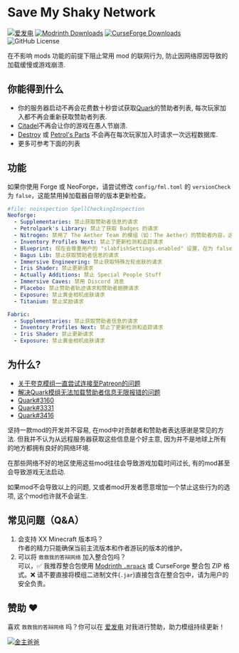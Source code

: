 # Save My Shaky Network

[![爱发电](https://img.shields.io/badge/dynamic/json?url=https%3A%2F%2Fafdian.com%2Fapi%2Fuser%2Fget-profile%3Fuser_id%3D75e549844b5111ed8df552540025c377&query=%24.data.user.name&label=%E7%88%B1%E5%8F%91%E7%94%B5&color=%23946ce6)](https://afdian.com/a/gizmo)
[![Modrinth Downloads](https://img.shields.io/modrinth/dt/oXzIQwRj?logo=modrinth&label=Modrinth)](https://modrinth.com/mod/oXzIQwRj)
[![CurseForge Downloads](https://img.shields.io/curseforge/dt/1129397?logo=curseforge&label=CurseForge)](https://www.curseforge.com/minecraft/mc-mods/smsn)
![GitHub License](https://img.shields.io/github/license/gizmo-ds/smsn-mod?style=flat&label=License)

在不影响 mods 功能的前提下阻止常用 mod 的联网行为, 防止因网络原因导致的加载缓慢或游戏崩溃.

## 你能得到什么

- 你的服务器启动不再会花费数十秒尝试获取[Quark](https://modrinth.com/mod/qnQsVE2z)的赞助者列表, 每次玩家加入都不再会重新获取赞助者列表.
- [Citadel](https://modrinth.com/mod/jJfV67b1)不再会让你的游戏在愚人节崩溃.
- [Destroy](https://modrinth.com/mod/destroy) 或 [Petrol's Parts](https://modrinth.com/mod/petrols-parts)
  不会再在每次玩家加入时请求一次远程数据库.
- 更多可参考下面的列表

## 功能

如果你使用 Forge 或 NeoForge，请尝试修改 `config/fml.toml` 的 `versionCheck` 为 `false`，这能禁用掉加载器自带的版本更新检查。

```yaml
#file: noinspection SpellCheckingInspection
Neoforge:
  - Supplementaries: 禁止获取赞助者信息的请求
  - Petrolpark's Library: 禁止了获取 Badges 的请求
  - Nitrogen: 禁用了 The Aether Team 的模组（如：The Aether）的赞助者内容，这会让 The Aether 中的恐鸟的赞助者换肤功能失效，默认不启用
  - Inventory Profiles Next: 禁止了更新检测和追踪请求
  - Blueprint: 现在会尊重用户的 "slabfishSettings.enabled" 设置，在为 false 的情况下不会再发送请求
  - Bagus Lib: 禁止获取赞助者信息的请求
  - Immersive Engineering: 禁止获取特殊左轮皮肤的请求
  - Iris Shader: 禁止更新请求
  - Actually Additions: 禁止 Special People Stuff
  - Immersive Caves: 禁用 Discord 消息
  - Placebo: 禁止赞助者轨迹请求和赞助者翅膀请求
  - Exposure: 禁止黄金相机皮肤请求
  - Titanium: 禁止奖励请求

Fabric:
  - Supplementaries: 禁止获取赞助者信息的请求
  - Inventory Profiles Next: 禁止了更新检测和追踪请求
  - Iris Shader: 禁止更新请求
  - Exposure: 禁止黄金相机皮肤请求
```

## 为什么?

- [关于夸克模组一直尝试连接至Patreon的问题](https://www.bilibili.com/video/BV14E421u7Kt/)
- [解决Quark模组无法加载赞助者信息无限报错的问题](https://www.bilibili.com/read/cv13814407/)
- [Quark#3160](https://github.com/VazkiiMods/Quark/issues/3160)
- [Quark#3331](https://github.com/VazkiiMods/Quark/issues/3331)
- [Quark#3416](https://github.com/VazkiiMods/Quark/issues/3416)

坚持一款mod的开发并不容易, 在mod中对贡献者和赞助者表达感谢是常见的方法. 但我并不认为从远程服务器获取这些信息是个好主意,
因为并不是地球上所有的地方都拥有良好的网络环境.

在那些网络不好的地区使用这些mod往往会导致游戏加载时间过长, 有的mod甚至会导致游戏无法启动.

如果mod不会导致以上的问题, 又或者mod开发者愿意增加一个禁止这些行为的选项, 这个mod也许就不会诞生.

## 常见问题（Q&A）

1. 会支持 XX Minecraft 版本吗？  
   作者的精力只能确保当前主流版本和作者游玩的版本的维护。
2. 可以将 `救救我的答辩网络` 加入整合包吗？  
   可以，✅ 我推荐整合包使用 [Modrinth
   `.mrpack`](https://support.modrinth.com/en/articles/8802351-modrinth-modpack-format-mrpack) 或 CurseForge 整合包 ZIP
   格式。❌ 请不要直接将模组二进制文件(`.jar`)直接包含在整合包中，请为用户的安全负责。

## 赞助 ❤️

喜欢 `救救我的答辩网络` 吗？你可以在 [爱发电](https://afdian.com/a/gizmo) 对我进行赞助，助力模组持续更新！

[![金主爸爸](https://afdian-connect.deno.dev/sponsor.svg)](https://afdian.com/a/gizmo)